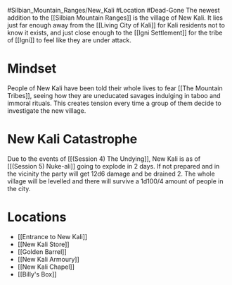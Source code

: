 #Silbian_Mountain_Ranges/New_Kali #Location #Dead-Gone 
The newest addition to the [[Silbian Mountain Ranges]] is the village of New Kali. It lies just far enough away from the [[Living City of Kali]] for Kali residents not to know it exists, and just close enough to the [[Igni Settlement]] for the tribe of [[Igni]] to feel like they are under attack.
# Mindset
People of New Kali have been told their whole lives to fear [[The Mountain Tribes]], seeing how they are uneducated savages indulging in taboo and immoral rituals. This creates tension every time a group of them decide to investigate the new village.
# New Kali Catastrophe
Due to the events of [[(Session 4) The Undying]], New Kali is as of [[(Session 5) Nuke-ali]] going to explode in 2 days. If not prepared and in the vicinity the party will get 12d6 damage and be drained 2. The whole village will be levelled and there will survive a 1d100/4 amount of people in the city.
# Locations
- [[Entrance to New Kali]]
- [[New Kali Store]]
- [[Golden Barrel]]
- [[New Kali Armoury]]
- [[New Kali Chapel]]
- [[Billy's Box]]